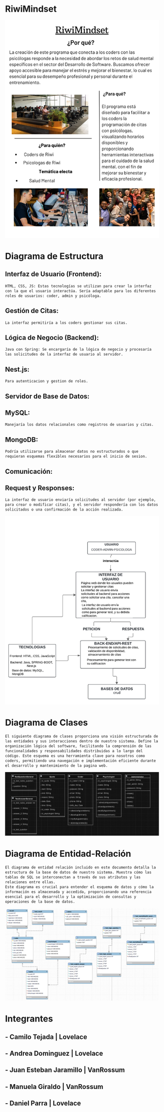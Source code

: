 # RiwiMindset
![Project](/img/Project.jpg)

# Diagrama de Estructura
## Interfaz de Usuario (Frontend):
    HTML, CSS, JS: Estas tecnologías se utilizan para crear la interfaz con la que el usuario interactúa. Sería adaptable para los diferentes roles de usuarios: coder, admin y psicóloga.
## Gestión de Citas:
    La interfaz permitiría a los coders gestionar sus citas.
## Lógica de Negocio (Backend):
    Java con Spring: Se encargaría de la lógica de negocio y procesaría las solicitudes de la interfaz de usuario al servidor.
## Nest.js: 
    Para autenticacion y gestion de roles.
## Servidor de Base de Datos:
## MySQL:
    Manejaría los datos relacionales como registros de usuarios y citas.
## MongoDB:
    Podría utilizarse para almacenar datos no estructurados o que requieran esquemas flexibles necesarios para el inicio de sesion.
## Comunicación:
## Request y Responses: 
    La interfaz de usuario enviaría solicitudes al servidor (por ejemplo, para crear o modificar citas), y el servidor respondería con los datos solicitados o una confirmación de la acción realizada.

![Project](/img/Diagrama%20de%20Estructura.png.jpg)


# Diagrama de Clases
    El siguiente diagrama de clases proporciona una visión estructurada de las entidades y sus interacciones dentro de nuestro sistema. Define la organización lógica del software, facilitando la comprensión de las funcionalidades y responsabilidades distribuidas a lo largo del código. Este esquema es una herramienta clave para nosotros como coders, permitiendo una navegación e implementación eficiente durante el desarrollo y mantenimiento de la pagina web.
![Project](/img/Diagrama%20de%20Clases.jpg)


# Diagrama de Entidad-Relación
    El diagrama de entidad relación incluido en este documento detalla la estructura de la base de datos de nuestro sistema. Muestra cómo las tablas de SQL se interconectan a través de sus atributos y las relaciones entre ellas. 
    Este diagrama es crucial para entender el esquema de datos y cómo la información es almacenada y accedida, proporcionando una referencia esencial para el desarrollo y la optimización de consultas y operaciones de la base de datos.
![Project](/img/Diagrama%20Entidad%20Relacion.png)


# Integrantes
## - Camilo Tejada | Lovelace
## - Andrea Dominguez | Lovelace
## - Juan Esteban Jaramillo | VanRossum
## - Manuela Giraldo | VanRossum
## - Daniel Parra | Lovelace